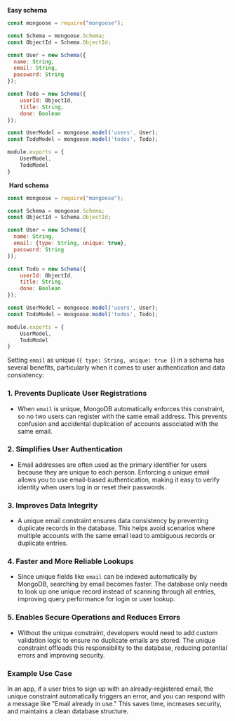  **Easy schema**
```javascript
const mongoose = require("mongoose");

const Schema = mongoose.Schema;
const ObjectId = Schema.ObjectId;

const User = new Schema({
  name: String,
  email: String,
  password: String
});

const Todo = new Schema({
    userId: ObjectId,
    title: String,
    done: Boolean
});

const UserModel = mongoose.model('users', User);
const TodoModel = mongoose.model('todos', Todo);

module.exports = {
    UserModel,
    TodoModel
}
```
​
 **Hard schema**
```javascript
const mongoose = require("mongoose");

const Schema = mongoose.Schema;
const ObjectId = Schema.ObjectId;

const User = new Schema({
  name: String,
  email: {type: String, unique: true},
  password: String
});

const Todo = new Schema({
    userId: ObjectId,
    title: String,
    done: Boolean
});

const UserModel = mongoose.model('users', User);
const TodoModel = mongoose.model('todos', Todo);

module.exports = {
    UserModel,
    TodoModel
}
```

Setting `email` as unique (`{ type: String, unique: true }`) in a schema has several benefits, particularly when it comes to user authentication and data consistency:

### 1. **Prevents Duplicate User Registrations**
   - When `email` is unique, MongoDB automatically enforces this constraint, so no two users can register with the same email address. This prevents confusion and accidental duplication of accounts associated with the same email.

### 2. **Simplifies User Authentication**
   - Email addresses are often used as the primary identifier for users because they are unique to each person. Enforcing a unique email allows you to use email-based authentication, making it easy to verify identity when users log in or reset their passwords.

### 3. **Improves Data Integrity**
   - A unique email constraint ensures data consistency by preventing duplicate records in the database. This helps avoid scenarios where multiple accounts with the same email lead to ambiguous records or duplicate entries.

### 4. **Faster and More Reliable Lookups**
   - Since unique fields like `email` can be indexed automatically by MongoDB, searching by email becomes faster. The database only needs to look up one unique record instead of scanning through all entries, improving query performance for login or user lookup.

### 5. **Enables Secure Operations and Reduces Errors**
   - Without the unique constraint, developers would need to add custom validation logic to ensure no duplicate emails are stored. The unique constraint offloads this responsibility to the database, reducing potential errors and improving security.

### Example Use Case
In an app, if a user tries to sign up with an already-registered email, the unique constraint automatically triggers an error, and you can respond with a message like "Email already in use." This saves time, increases security, and maintains a clean database structure.